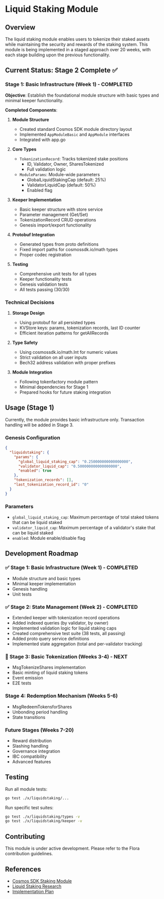 # Liquid Staking Module

## Overview

The liquid staking module enables users to tokenize their staked assets while maintaining the security and rewards of the staking system. This module is being implemented in a staged approach over 20 weeks, with each stage building upon the previous functionality.

## Current Status: Stage 2 Complete ✅

### Stage 1: Basic Infrastructure (Week 1) - COMPLETED

**Objective**: Establish the foundational module structure with basic types and minimal keeper functionality.

**Completed Components**:

1. **Module Structure**
   - Created standard Cosmos SDK module directory layout
   - Implemented `AppModuleBasic` and `AppModule` interfaces
   - Integrated with app.go

2. **Core Types**
   - `TokenizationRecord`: Tracks tokenized stake positions
     - ID, Validator, Owner, SharesTokenized
     - Full validation logic
   - `ModuleParams`: Module-wide parameters
     - GlobalLiquidStakingCap (default: 25%)
     - ValidatorLiquidCap (default: 50%)
     - Enabled flag

3. **Keeper Implementation**
   - Basic keeper structure with store service
   - Parameter management (Get/Set)
   - TokenizationRecord CRUD operations
   - Genesis import/export functionality

4. **Protobuf Integration**
   - Generated types from proto definitions
   - Fixed import paths for cosmossdk.io/math types
   - Proper codec registration

5. **Testing**
   - Comprehensive unit tests for all types
   - Keeper functionality tests
   - Genesis validation tests
   - All tests passing (30/30)

### Technical Decisions

1. **Storage Design**
   - Using protobuf for all persisted types
   - KVStore keys: params, tokenization records, last ID counter
   - Efficient iteration patterns for getAllRecords

2. **Type Safety**
   - Using cosmossdk.io/math.Int for numeric values
   - Strict validation on all user inputs
   - Bech32 address validation with proper prefixes

3. **Module Integration**
   - Following tokenfactory module pattern
   - Minimal dependencies for Stage 1
   - Prepared hooks for future staking integration

## Usage (Stage 1)

Currently, the module provides basic infrastructure only. Transaction handling will be added in Stage 3.

### Genesis Configuration

```json
{
  "liquidstaking": {
    "params": {
      "global_liquid_staking_cap": "0.250000000000000000",
      "validator_liquid_cap": "0.500000000000000000",
      "enabled": true
    },
    "tokenization_records": [],
    "last_tokenization_record_id": "0"
  }
}
```

### Parameters

- `global_liquid_staking_cap`: Maximum percentage of total staked tokens that can be liquid staked
- `validator_liquid_cap`: Maximum percentage of a validator's stake that can be liquid staked
- `enabled`: Module enable/disable flag

## Development Roadmap

### ✅ Stage 1: Basic Infrastructure (Week 1) - COMPLETED
- Module structure and basic types
- Minimal keeper implementation
- Genesis handling
- Unit tests

### ✅ Stage 2: State Management (Week 2) - COMPLETED
- Extended keeper with tokenization record operations
- Added indexed queries (by validator, by owner)
- Implemented validation logic for liquid staking caps
- Created comprehensive test suite (38 tests, all passing)
- Added proto query service definitions
- Implemented state aggregation (total and per-validator tracking)

### 🚀 Stage 3: Basic Tokenization (Weeks 3-4) - NEXT
- MsgTokenizeShares implementation
- Basic minting of liquid staking tokens
- Event emission
- E2E tests

### Stage 4: Redemption Mechanism (Weeks 5-6)
- MsgRedeemTokensforShares
- Unbonding period handling
- State transitions

### Future Stages (Weeks 7-20)
- Reward distribution
- Slashing handling
- Governance integration
- IBC compatibility
- Advanced features

## Testing

Run all module tests:
```bash
go test ./x/liquidstaking/...
```

Run specific test suites:
```bash
go test ./x/liquidstaking/types -v
go test ./x/liquidstaking/keeper -v
```

## Contributing

This module is under active development. Please refer to the Flora contribution guidelines.

## References

- [Cosmos SDK Staking Module](https://docs.cosmos.network/main/modules/staking)
- [Liquid Staking Research](../docs/liquid-staking/)
- [Implementation Plan](../docs/liquid-staking/implementation/)